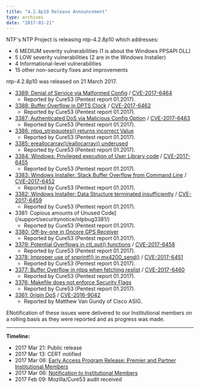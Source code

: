```yaml
---
title: "4.2.8p10 Release Announcement"
type: archives
date: "2017-03-21"
---
```


NTF's NTP Project is releasing ntp-4.2.8p10 which addresses:

* 6 MEDIUM severity vulnerabilities (1 is about the Windows PPSAPI DLL)
* 5 LOW severity vulnerabilities (2 are in the Windows Installer)
* 4 Informational-level vulnerabilities 
* 15 other non-security fixes and improvements 

ntp-4.2.8p10 was released on 21 March 2017.

* [3389: Denial of Service via Malformed Config](/support/securitynotice/ntpbug3389/) / [CVE-2017-6464](https://nvd.nist.gov/vuln/detail/CVE-2017-6464/)
  * Reported by Cure53 (Pentest report 01.2017).
* [3388: Buffer Overflow in DPTS Clock](/support/securitynotice/ntpbug3388/) / [CVE-2017-6462](https://nvd.nist.gov/vuln/detail/CVE-2017-6462/)
  * Reported by Cure53 (Pentest report 01.2017). 
* [3387: Authenticated DoS via Malicious Config Option](/support/securitynotice/ntpbug3387/) / [CVE-2017-6463](https://nvd.nist.gov/vuln/detail/CVE-2017-6463/)
  * Reported by Cure53 (Pentest report 01.2017). 
* [3386: ntpq_stripquotes() returns incorrect Value](/support/securitynotice/ntpbug3386/)
  * Reported by Cure53 (Pentest report 01.2017). 
* [3385: ereallocarray()/eallocarray() underused](/support/securitynotice/ntpbug3385/)
  * Reported by Cure53 (Pentest report 01.2017). 
* [3384: Windows: Privileged execution of User Library code](/support/securitynotice/ntpbug3384/) / [CVE-2017-6455](https://nvd.nist.gov/vuln/detail/CVE-2017-6455/)
  * Reported by Cure53 (Pentest report 01.2017). 
* [3383: Windows Installer: Stack Buffer Overflow from Command Line](/support/securitynotice/ntpbug3383/) / [CVE-2017-6452](https://nvd.nist.gov/vuln/detail/CVE-2017-6452/)
  * Reported by Cure53 (Pentest report 01.2017). 
* [3382: Windows Installer: Data Structure terminated insufficiently](/support/securitynotice/ntpbug3382/) / [CVE-2017-6459](https://nvd.nist.gov/vuln/detail/CVE-2017-6459/)
  * Reported by Cure53 (Pentest report 01.2017). 
* 3381: Copious amounts of Unused Code](/support/securitynotice/ntpbug3381/)
  * Reported by Cure53 (Pentest report 01.2017). 
* [3380: Off-by-one in Oncore GPS Receiver](/support/securitynotice/ntpbug3380/)
  * Reported by Cure53 (Pentest report 01.2017). 
* [3379: Potential Overflows in ctl_put() functions](/support/securitynotice/ntpbug3379/) / [CVE-2017-6458](https://nvd.nist.gov/vuln/detail/CVE-2017-6458/)
  * Reported by Cure53 (Pentest report 01.2017). 
* [3378: Improper use of snprintf() in mx4200_send()](/support/securitynotice/ntpbug3378/) / [CVE-2017-6451](https://nvd.nist.gov/vuln/detail/CVE-2017-6451/)
  * Reported by Cure53 (Pentest report 01.2017). 
* [3377: Buffer Overflow in ntpq when fetching reslist](/support/securitynotice/ntpbug3377/) / [CVE-2017-6460](https://nvd.nist.gov/vuln/detail/CVE-2017-6460/)
  * Reported by Cure53 (Pentest report 01.2017). 
* [3376: Makefile does not enforce Security Flags](/support/securitynotice/ntpbug3376/)
  * Reported by Cure53 (Pentest report 01.2017). 
* [3361: 0rigin DoS](/support/securitynotice/ntpbug3361/) / [CVE-2016-9042](https://nvd.nist.gov/vuln/detail/CVE-2016-9042/)
  * Reported by Matthew Van Gundy of Cisco ASIG. 

ENotification of these issues were delivered to our Institutional members on a rolling basis as they were reported and as progress was made.

* * *

**Timeline:**

* 2017 Mar 21: Public release
* 2017 Mar 13: CERT notified 
* 2017 Mar 06: [Early Access Program Release: Premier and Partner Institutional Members](https://www.nwtime.org/membership/benefits/)
* 2017 Mar 06: [Notification to Institutional Members](https://www.nwtime.org/membership/benefits/)
* 2017 Feb 09: Mozilla/Cure53 audit received 